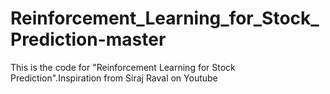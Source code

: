 # Reinforcement_Learning_for_Stock_Prediction-master
This is the code for "Reinforcement Learning for Stock Prediction".Inspiration from Siraj Raval on Youtube
